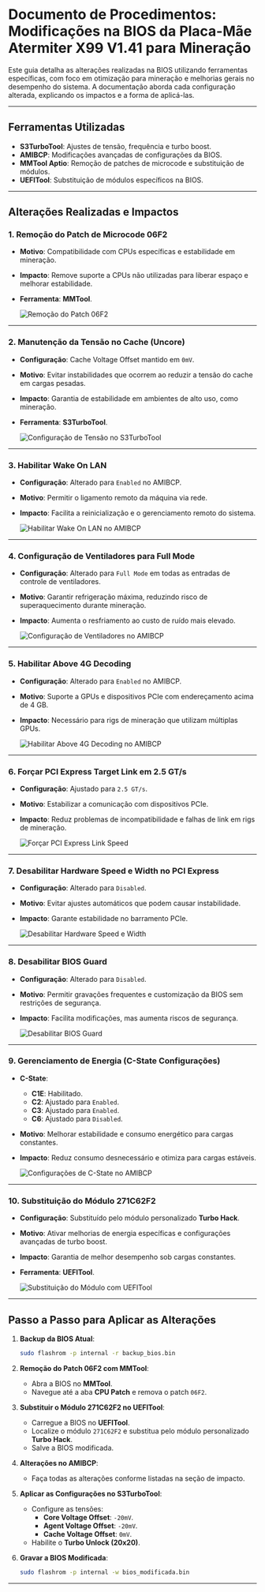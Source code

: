 # Documento de Procedimentos: Modificações na BIOS da Placa-Mãe Atermiter X99 V1.41 para Mineração

Este guia detalha as alterações realizadas na BIOS utilizando ferramentas específicas, com foco em otimização para mineração e melhorias gerais no desempenho do sistema. A documentação aborda cada configuração alterada, explicando os impactos e a forma de aplicá-las.

---

## Ferramentas Utilizadas
- **S3TurboTool**: Ajustes de tensão, frequência e turbo boost.
- **AMIBCP**: Modificações avançadas de configurações da BIOS.
- **MMTool Aptio**: Remoção de patches de microcode e substituição de módulos.
- **UEFITool**: Substituição de módulos específicos na BIOS.

---

## Alterações Realizadas e Impactos

### 1. **Remoção do Patch de Microcode 06F2**
- **Motivo**: Compatibilidade com CPUs específicas e estabilidade em mineração.
- **Impacto**: Remove suporte a CPUs não utilizadas para liberar espaço e melhorar estabilidade.
- **Ferramenta**: **MMTool**.
  
  ![Remoção do Patch 06F2](patch_removal_06F2.png)

---

### 2. **Manutenção da Tensão no Cache (Uncore)**
- **Configuração**: Cache Voltage Offset mantido em `0mV`.
- **Motivo**: Evitar instabilidades que ocorrem ao reduzir a tensão do cache em cargas pesadas.
- **Impacto**: Garantia de estabilidade em ambientes de alto uso, como mineração.
- **Ferramenta**: **S3TurboTool**.

  ![Configuração de Tensão no S3TurboTool](s3turbo_voltage_cache.png)

---

### 3. **Habilitar Wake On LAN**
- **Configuração**: Alterado para `Enabled` no AMIBCP.
- **Motivo**: Permitir o ligamento remoto da máquina via rede.
- **Impacto**: Facilita a reinicialização e o gerenciamento remoto do sistema.
  
  ![Habilitar Wake On LAN no AMIBCP](amibcp_wake_on_lan.png)

---

### 4. **Configuração de Ventiladores para Full Mode**
- **Configuração**: Alterado para `Full Mode` em todas as entradas de controle de ventiladores.
- **Motivo**: Garantir refrigeração máxima, reduzindo risco de superaquecimento durante mineração.
- **Impacto**: Aumenta o resfriamento ao custo de ruído mais elevado.
  
  ![Configuração de Ventiladores no AMIBCP](amibcp_fan_full_mode.png)

---

### 5. **Habilitar Above 4G Decoding**
- **Configuração**: Alterado para `Enabled` no AMIBCP.
- **Motivo**: Suporte a GPUs e dispositivos PCIe com endereçamento acima de 4 GB.
- **Impacto**: Necessário para rigs de mineração que utilizam múltiplas GPUs.
  
  ![Habilitar Above 4G Decoding no AMIBCP](amibcp_above_4g_decoding.png)

---

### 6. **Forçar PCI Express Target Link em 2.5 GT/s**
- **Configuração**: Ajustado para `2.5 GT/s`.
- **Motivo**: Estabilizar a comunicação com dispositivos PCIe.
- **Impacto**: Reduz problemas de incompatibilidade e falhas de link em rigs de mineração.
  
  ![Forçar PCI Express Link Speed](amibcp_pci_express_speed.png)

---

### 7. **Desabilitar Hardware Speed e Width no PCI Express**
- **Configuração**: Alterado para `Disabled`.
- **Motivo**: Evitar ajustes automáticos que podem causar instabilidade.
- **Impacto**: Garante estabilidade no barramento PCIe.
  
  ![Desabilitar Hardware Speed e Width](amibcp_pci_hardware_speed.png)

---

### 8. **Desabilitar BIOS Guard**
- **Configuração**: Alterado para `Disabled`.
- **Motivo**: Permitir gravações frequentes e customização da BIOS sem restrições de segurança.
- **Impacto**: Facilita modificações, mas aumenta riscos de segurança.
  
  ![Desabilitar BIOS Guard](amibcp_bios_guard_disabled.png)

---

### 9. **Gerenciamento de Energia (C-State Configurações)**
- **C-State**:
  - **C1E**: Habilitado.
  - **C2**: Ajustado para `Enabled`.
  - **C3**: Ajustado para `Enabled`.
  - **C6**: Ajustado para `Disabled`.
- **Motivo**: Melhorar estabilidade e consumo energético para cargas constantes.
- **Impacto**: Reduz consumo desnecessário e otimiza para cargas estáveis.
  
  ![Configurações de C-State no AMIBCP](amibcp_cstate_config.png)

---

### 10. **Substituição do Módulo 271C62F2**
- **Configuração**: Substituído pelo módulo personalizado **Turbo Hack**.
- **Motivo**: Ativar melhorias de energia específicas e configurações avançadas de turbo boost.
- **Impacto**: Garantia de melhor desempenho sob cargas constantes.
- **Ferramenta**: **UEFITool**.

  ![Substituição do Módulo com UEFITool](uefitool_module_replacement.png)

---

## Passo a Passo para Aplicar as Alterações

1. **Backup da BIOS Atual**:
   ```bash
   sudo flashrom -p internal -r backup_bios.bin
   ```

2. **Remoção do Patch 06F2 com MMTool**:
   - Abra a BIOS no **MMTool**.
   - Navegue até a aba **CPU Patch** e remova o patch `06F2`.

3. **Substituir o Módulo 271C62F2 no UEFITool**:
   - Carregue a BIOS no **UEFITool**.
   - Localize o módulo `271C62F2` e substitua pelo módulo personalizado **Turbo Hack**.
   - Salve a BIOS modificada.

4. **Alterações no AMIBCP**:
   - Faça todas as alterações conforme listadas na seção de impacto.

5. **Aplicar as Configurações no S3TurboTool**:
   - Configure as tensões:
     - **Core Voltage Offset**: `-20mV`.
     - **Agent Voltage Offset**: `-20mV`.
     - **Cache Voltage Offset**: `0mV`.
   - Habilite o **Turbo Unlock (20x20)**.

6. **Gravar a BIOS Modificada**:
   ```bash
   sudo flashrom -p internal -w bios_modificada.bin
   ```

---
